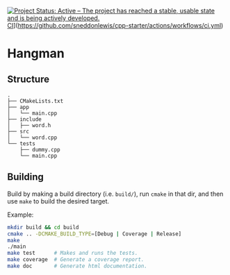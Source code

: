 [![Project Status: Active – The project has reached a stable, usable state and is being actively developed.](http://www.repostatus.org/badges/latest/active.svg)](http://www.repostatus.org/#active)
[CI](https://github.com/sneddonlewis/cpp-starter/actions/workflows/ci.yml/badge.svg)](https://github.com/sneddonlewis/cpp-starter/actions/workflows/ci.yml)

# Hangman


## Structure
``` text
.
├── CMakeLists.txt
├── app
│   └── main.cpp
├── include
│   ├── word.h
├── src
│   └── word.cpp
└── tests
    ├── dummy.cpp
    └── main.cpp
```

## Building

Build by making a build directory (i.e. `build/`), run `cmake` in that dir, and then use `make` to build the desired target.

Example:

```bash
mkdir build && cd build
cmake .. -DCMAKE_BUILD_TYPE=[Debug | Coverage | Release]
make
./main
make test      # Makes and runs the tests.
make coverage  # Generate a coverage report.
make doc       # Generate html documentation.
```


